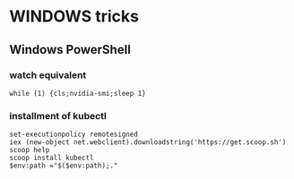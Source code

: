 # WINDOWS tricks
## Windows PowerShell
### watch equivalent
```
while (1) {cls;nvidia-smi;sleep 1}
```
### installment of kubectl
```
set-executionpolicy remotesigned
iex (new-object net.webclient).downloadstring('https://get.scoop.sh')
scoop help
scoop install kubectl
$env:path ="$($env:path);."
```

